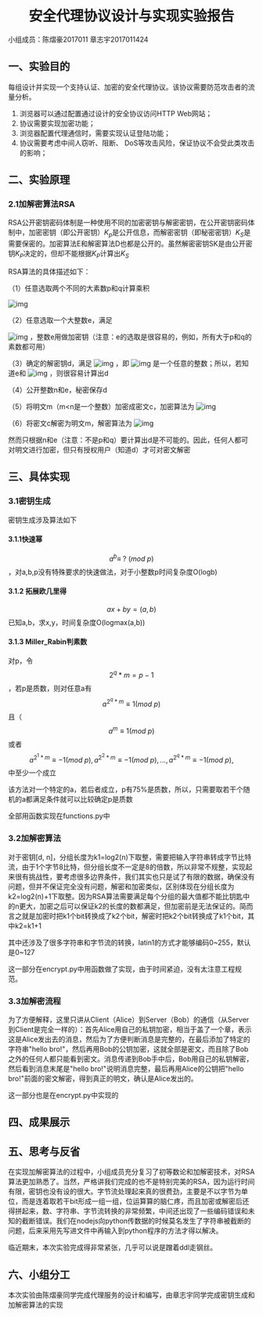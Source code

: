 # <center>安全代理协议设计与实现实验报告</center>

小组成员：陈熠豪2017011 章志宇2017011424

## 一、实验目的

每组设计并实现⼀个⽀持认证、加密的安全代理协议。该协议需要防范攻击者的流量分析。 

1. 浏览器可以通过配置通过设计的安全协议访问HTTP Web⽹站；
2. 协议需要实现加密功能；
3. 浏览器配置代理通信时，需要实现认证登陆功能；
4. 协议需要考虑中间⼈窃听、阻断、 DoS等攻击⻛险，保证协议不会受此类攻击的影响； 

## 二、实验原理

### 2.1加解密算法RSA

RSA公开密钥密码体制是一种使用不同的加密密钥与解密密钥，在公开密钥密码体制中，加密密钥（即公开密钥）$K_p$是公开信息，而解密密钥（即秘密密钥）$K_S$是需要保密的。加密算法E和解密算法D也都是公开的。虽然解密密钥SK是由公开密钥$K_P$决定的，但却不能根据$K_P$计算出$K_S$

RSA算法的具体描述如下：

（1）任意选取两个不同的大素数p和q计算乘积

 ![img](https://bkimg.cdn.bcebos.com/formula/f0dac18152076624d87832b62709895c.svg) 

（2）任意选取一个大整数e，满足

 ![img](https://bkimg.cdn.bcebos.com/formula/c33d8c66364a636b051d82f0ee202a36.svg)  ，整数e用做加密钥（注意：e的选取是很容易的，例如，所有大于p和q的素数都可用）

（3）确定的解密钥d，满足 ![img](https://bkimg.cdn.bcebos.com/formula/da8649c0078a0a842779394d64011776.svg)  ，即 ![img](https://bkimg.cdn.bcebos.com/formula/4dee3f4df52a81983db0e3c619f96058.svg)  是一个任意的整数；所以，若知道e和 ![img](https://bkimg.cdn.bcebos.com/formula/679e809a0d964785d0aa4cfcb4218742.svg) ，则很容易计算出d

（4）公开整数n和e，秘密保存d

（5）将明文m（m<n是一个整数）加密成密文c，加密算法为 ![img](https://bkimg.cdn.bcebos.com/formula/5947116555169dc6fe9e3f5cdf347706.svg) 

（6）将密文c解密为明文m，解密算法为 ![img](https://bkimg.cdn.bcebos.com/formula/1a8b337167e4d4b2c23855d88ec4c67f.svg) 

然而只根据n和e（注意：不是p和q）要计算出d是不可能的。因此，任何人都可对明文进行加密，但只有授权用户（知道d）才可对密文解密

## 三、具体实现

### 3.1密钥生成

密钥生成涉及算法如下

#### 3.1.1快速幂

$$a^b\equiv\ ?\ (mod\ p)$$，对a,b,p没有特殊要求的快速做法，对于小整数p时间复杂度O(logb)

#### 3.1.2 拓展欧几里得

$$ax+by=(a,b)​$$已知a,b，求x,y，时间复杂度O(logmax(a,b))

#### 3.1.3 Miller_Rabin判素数

对p，令$$2^q*m= p - 1$$，若p是质数，则对任意a有$$a^{2^q*m}\equiv1(mod\ p)$$且（$$a^m\equiv1(mod\ p)$$或者$$a^{2^1*m}\equiv -1(mod\ p),a^{2^2*m}\equiv -1 (mod\ p),...,a^{2^q*m}\equiv -1 (mod\ p),$$中至少一个成立

该方法对一个特定的a，若后者成立，p有75%是质数，所以，只需要取若干个随机的a都满足条件就可以比较确定p是质数

全部用函数实现在functions.py中

### 3.2加解密算法

对于密钥[d, n]，分组长度为k1=log2(n)下取整，需要把输入字符串转成字节比特流，由于1个字节8比特，但分组长度不一定是8的倍数，所以非常不规整，实现起来很有挑战性，要考虑很多边界条件，我们其实也只是试了有限的数据，确保没有问题，但并不保证完全没有问题，解密和加密类似，区别体现在分组长度为k2=log2(n)+1下取整。因为RSA算法需要满足每个分组的最大值都不能比钥匙中的n更大，加密之后可以保证k2的长度的数都满足，但加密前是无法保证的。简而言之就是加密时把k1个bit转换成了k2个bit，解密时把k2个bit转换成了k1个bit，其中k2=k1+1

其中还涉及了很多字符串和字节流的转换，latin1的方式才能够编码0~255，默认是0~127

这一部分在encrypt.py中用函数做了实现，由于时间紧迫，没有太注意工程规范。

### 3.3加解密流程

为了方便解释，这里只讲从Client（Alice）到Server（Bob）的通信（从Server到Client是完全一样的）：首先Alice用自己的私钥加密，相当于盖了一个章，表示这是Alice发出去的消息，然后为了方便判断消息是完整的，在最后添加了特定的字符串"hello bro!"，然后再用Bob的公钥加密，这就全部是密文，而且除了Bob之外的任何人都只能看到密文。消息传递到Bob手中后，Bob用自己的私钥解密，然后看到消息末尾是"hello bro!"说明消息完整，最后再用Alice的公钥把"hello bro!"前面的密文解密，得到真正的明文，确认是Alice发出的。

这一部分也是在encrypt.py中实现的

## 四、成果展示

## 五、思考与反省

在实现加解密算法的过程中，小组成员充分复习了初等数论和加解密技术，对RSA算法更加熟悉了。当然，严格讲我们完成的也不是特别完美的RSA，因为运行时间有限，密钥也没有设的很大。字节流处理起来真的很费劲，主要是不以字节为单位，而是连着取若干bit形成一组一组，位运算算的脑仁疼，而且加密或解密后还得拼起来，数、字符串、字节流转换的非常频繁，中间还出现了一些编码错误和未知的截断错误。我们在nodejs向python传数据的时候莫名发生了字符串被截断的问题，后来采用先写进文件中再输入到python程序的方法才得以解决。

临近期末，本次实验完成得非常紧张，几乎可以说是蹭着ddl走钢丝。

## 六、小组分工

本次实验由陈熠豪同学完成代理服务的设计和编写，由章志宇同学完成密钥生成和加解密算法的实现